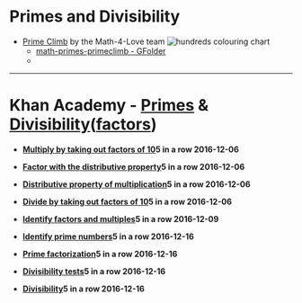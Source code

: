 # Primes and Divisibility

- [Prime Climb](http://mathforlove.com/games/) by the Math-4-Love team
![hundreds colouring chart](https://drive.google.com/open?id=0BysMfTbvAUUVWHNlZWs4LXJxRGs)
  - [math-primes-primeclimb - GFolder](https://drive.google.com/open?id=0BysMfTbvAUUVVUVRRVVvbUgzVmM)
  - [](https://docs.google.com/viewer?url=https://drive.google.com/open?id=0BysMfTbvAUUVVUVRRVVvbUgzVmM]
)
___
# Khan Academy - [Primes](https://www.khanacademy.org/coach/reports/exercises?dateRange=30&classList=5653164804014080&condition=all&mission=math&search=prime&detail=ag5zfmtoYW4tYWNhZGVteXJUCxIIVXNlckRhdGEiRnVzZXJfaWRfa2V5X2h0dHA6Ly9pZC5raGFuYWNhZGVteS5vcmcvYzM1Mjg1ZjU0MDk5NDU2Y2IxYTgxOTY5NzI2NmJhYTMM) & [Divisibility](https://www.khanacademy.org/coach/reports/exercises?dateRange=30&classList=5653164804014080&condition=all&mission=math&search=divisibility&detail=ag5zfmtoYW4tYWNhZGVteXJUCxIIVXNlckRhdGEiRnVzZXJfaWRfa2V5X2h0dHA6Ly9pZC5raGFuYWNhZGVteS5vcmcvYzM1Mjg1ZjU0MDk5NDU2Y2IxYTgxOTY5NzI2NmJhYTMM)\([factors](https://www.khanacademy.org/coach/reports/exercises?dateRange=30&classList=5653164804014080&condition=all&mission=math&search=factors&detail=ag5zfmtoYW4tYWNhZGVteXJUCxIIVXNlckRhdGEiRnVzZXJfaWRfa2V5X2h0dHA6Ly9pZC5raGFuYWNhZGVteS5vcmcvYzM1Mjg1ZjU0MDk5NDU2Y2IxYTgxOTY5NzI2NmJhYTMM)\)

* [**Multiply by taking out factors of 10**](https://www.khanacademy.org/math/cc-fifth-grade-math/cc-5th-arith-operations/cc-5th-multiplication/e/multiplying-by-taking-out-factors-of-10)**5 in a row 2016-12-06**

* [**Factor with the distributive property**](https://www.khanacademy.org/math/pre-algebra/pre-algebra-arith-prop/pre-algebra-ditributive-property/e/distributive_property)**5 in a row 2016-12-06**

* [**Distributive property of multiplication**](https://www.khanacademy.org/math/pre-algebra/pre-algebra-arith-prop/pre-algebra-ditributive-property/e/distributive-property-of-multiplication-)**5 in a row 2016-12-06**

* [**Divide by taking out factors of 10**](https://www.khanacademy.org/math/arithmetic-home/multiply-divide/mult-digit-div-2/e/dividing-by-taking-out-factors-of-10)**5 in a row 2016-12-06**

* [**Identify factors and multiples**](https://www.khanacademy.org/math/pre-algebra/pre-algebra-factors-multiples/pre-algebra-factors-mult/e/identifying-factors-and-multiples)**5 in a row 2016-12-09**

* [**Identify prime numbers**](https://www.khanacademy.org/math/pre-algebra/pre-algebra-factors-multiples/pre-algebra-prime-numbers/e/prime_numbers)**5 in a row 2016-12-16**

* [**Prime factorization**](https://www.khanacademy.org/math/pre-algebra/pre-algebra-factors-multiples/pre-algebra-prime-factorization-prealg/e/prime_factorization)**5 in a row 2016-12-16**

* [**Divisibility tests**](https://www.khanacademy.org/math/pre-algebra/pre-algebra-factors-multiples/pre-algebra-divisibility-tests/e/divisibility_tests)**5 in a row 2016-12-16**

* [**Divisibility**](https://www.khanacademy.org/math/in-sixth-grade-math/playing-numbers/more-divisibility-rules/e/divisibility)**5 in a row 2016-12-16**



